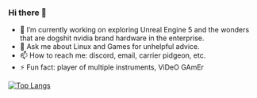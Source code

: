 ### Hi there 👋

<!--
**WhatsCS/WhatsCS** is a ✨ _special_ ✨ repository because its `README.md` (this file) appears on your GitHub profile.
-->
- 🔭 I’m currently working on exploring Unreal Engine 5 and the wonders that are dogshit nvidia brand hardware in the enterprise.
- 💬 Ask me about Linux and Games for unhelpful advice.
- 📫 How to reach me: discord, email, carrier pidgeon, etc.
- ⚡ Fun fact: player of multiple instruments, ViDeO GAmEr

[![Top Langs](https://github-readme-stats.vercel.app/api/top-langs/?username=whatscs&layout=compact)](https://github.com/anuraghazra/github-readme-stats)
